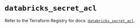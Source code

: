 # `databricks_secret_acl`

Refer to the Terraform Registry for docs: [`databricks_secret_acl`](https://registry.terraform.io/providers/databricks/databricks/1.51.0/docs/resources/secret_acl).
